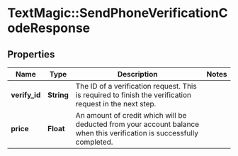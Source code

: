 # TextMagic::SendPhoneVerificationCodeResponse

## Properties
Name | Type | Description | Notes
------------ | ------------- | ------------- | -------------
**verify_id** | **String** | The ID of a verification request. This is required to finish the verification request in the next step. | 
**price** | **Float** | An amount of credit which will be deducted from your account balance when this verification is successfully completed. | 


